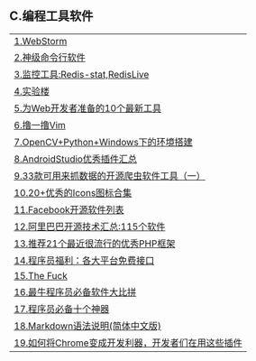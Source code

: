 <h2>C.编程工具软件</h2>
<table>
  <tr>
    <td><a href="http://www.jetbrains.com/webstorm/" target="_blank">1.WebStorm</a></td>
  </tr>
  <tr>
    <td><a href="http://www.wushxin.top/2016/03/28/%E4%BD%BF%E7%94%A8tmux.html" target="_blank">2.神级命令行软件</a></td>
  </tr>
  <tr>
    <td><a href="http://wxmimperio.tk/2016/02/25/Redis-Monitor-Tools/" target="_blank">3.监控工具:Redis-stat,RedisLive</a></td>
  </tr>
  <tr>
    <td><a href="https://www.shiyanlou.com/" target="_blank">4.实验楼</a></td>
  </tr>
  <tr>
    <td><a href="http://www.codeceo.com/article/10-web-tools-for-developer.html" target="_blank">5.为Web开发者准备的10个最新工具</a></td>
  </tr>
  <tr>
    <td><a href="http://zhongmingmao.me/2016/03/30/vim_begin.html" target="_blank">6.撸一撸Vim</a></td>
  </tr>
  <tr>
    <td><a href="http://dramatea.github.io/295%20OpenCV+Python+Windows%E4%B8%8B%E7%9A%84%E7%8E%AF%E5%A2%83%E6%90%AD%E5%BB%BA.html" target="_blank">7.OpenCV+Python+Windows下的环境搭建</a></td>
  </tr>
  <tr>
    <td><a href="https://github.com/dreamlivemeng/androidstudio-plugins?utm_source=tuicool&amp;utm_medium=referral" target="_blank">8.AndroidStudio优秀插件汇总</a></td>
  </tr>
  <tr>
    <td><a href="http://bbs.jointforce.com/forum.php?mod=viewthread&amp;tid=16249&amp;extra=page%3D3" target="_blank">9.33款可用来抓数据的开源爬虫软件工具（一）</a></td>
  </tr>
  <tr>
    <td><a href="https://xituqu.com/207.html" target="_blank">10.20+优秀的Icons图标合集</a></td>
  </tr>
  <tr>
    <td><a href="http://mp.weixin.qq.com/s?__biz=MzA5Nzc4OTA1Mw==&amp;mid=2659597383&amp;idx=1&amp;sn=a867ee13f294d38d02313a4c58d3da48&amp;scene=1&amp;srcid=06056GdF0vD6Jp3k7AfdizSn&amp;from=groupmessage&amp;isappinstalled=0#wechat_redirect" target="_blank">11.Facebook开源软件列表</a></td>
  </tr>
  <tr>
    <td><a href="https://yq.aliyun.com/articles/48972?spm=5176.100239.topwz.1.q4Ri21" target="_blank">12.阿里巴巴开源技术汇总:115个软件</a></td>
  </tr>
  <tr>
    <td><a href="http://u.cxyblog.com/2/article-aid-119.html" target="_blank">13.推荐21个最近很流行的优秀PHP框架</a></td>
  </tr>
  <tr>
    <td><a href="http://mp.weixin.qq.com/s?__biz=MjM5NzA1MTcyMA==&amp;mid=2651160706&amp;idx=3&amp;sn=938783b677089f38abe51acebfaf3de0&amp;scene=0#wechat_redirect" target="_blank">14.程序员福利：各大平台免费接口</a></td>
  </tr>
  <tr>
    <td><a href="http://t.ioreq.com/gh/nvbn/thefuck" target="_blank">15.The Fuck</a></td>
  </tr>
  <tr>
    <td><a href="http://www.58maisui.com/2016/06/11/a-145/" target="_blank">16.最牛程序员必备软件大比拼</a></td>
  </tr>
  <tr>
    <td><a href="http://www.58maisui.com/2016/06/11/a-144/" target="_blank">17.程序员必备十个神器</a></td>
  </tr>
  <tr>
    <td><a href="http://www.appinn.com/markdown/" target="_blank">18.Markdown语法说明(简体中文版)</a></td>
  </tr>
  <tr>
    <td><a href="http://www.w3ctech.com/topic/1833" target="_blank">19.如何将Chrome变成开发利器，开发者们在用这些插件</a></td>
  </tr>
</table>
